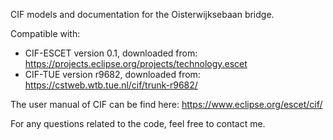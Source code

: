 CIF models and documentation for the Oisterwijksebaan bridge.

Compatible with:
   - CIF-ESCET version 0.1, downloaded from: https://projects.eclipse.org/projects/technology.escet 
   - CIF-TUE version r9682, downloaded from: https://cstweb.wtb.tue.nl/cif/trunk-r9682/
    
The user manual of CIF can be find here: https://www.eclipse.org/escet/cif/

For any questions related to the code, feel free to contact me.
